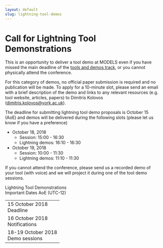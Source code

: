 ```yaml
---
layout: default
slug: lightning-tool-demos
---
```

<div class="row">
 <div class="col-md-8" markdown="1">

# Call for Lightning Tool Demonstrations

This is an opportunity to deliver a tool demo at MODELS even if you have missed the main deadline of the [tools and demos track](index.html), or you cannot physically attend the conference. 

For this category of demos, no official paper submission is required and no publication will be made. To apply for a 10-minute slot, please send an email with a brief description of the demo and links to any relevant resources (e.g. tool website, articles, papers) to Dimitris Kolovos ([dimitris.kolovos@york.ac.uk](mailto:dimitris.kolovos@york.ac.uk)).

The deadline for submitting lightning tool demo proposals is October 15 (AoE) and demos will be delivered during the following slots (please let us know if you have a preference)

* October 18, 2018
  * Session: 15:00 - 16:30
  * Lightning demos: 16:10 - 16:30
* October 19, 2018
  * Session: 10:00 - 11:30
  * Lightning demos: 11:10 - 11:30

If you cannot attend the conference, please send us a recorded demo of your tool (with voice) and we will project it during one of the tool demo sessions.
</div>
<div id="dates" class="col-md-4">
    <div class="panel panel-primary" style="position: fixed;">
      <div class="panel-heading">
        <div class="panel-title">
           Lightning Tool Demonstrations <br>Important Dates  <span class="pull-right"> 
                                <span class="glyphicon glyphicon-globe"></span>
                                <span class="glyphicon glyphicon-time"></span>
                                AoE (UTC-12)
                              </span> <br /></div>
      </div>
      <table class="table table-hover important-dates-in-sidebar">
      <tbody>
      <tr>
      <td> 15 October 2018 <br />Deadline</td>
      </tr>
      <tr>
      <td> 16 October 2018 <br />Notifications</td>
      </tr>      
      <tr>
      <td> 18-19 October 2018 <br />Demo sessions </td>
      </tr>  
   </tbody>
   </table>  
  </div>
 </div>
</div>


